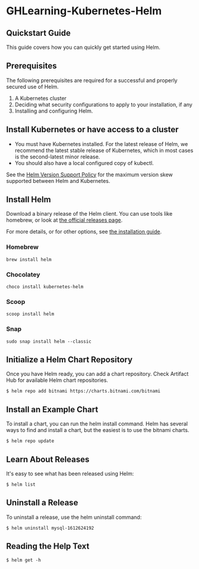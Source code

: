 # GHLearning-Kubernetes-Helm

## Quickstart Guide
This guide covers how you can quickly get started using Helm.

## Prerequisites
The following prerequisites are required for a successful and properly secured use of Helm.

1. A Kubernetes cluster
2. Deciding what security configurations to apply to your installation, if any
3. Installing and configuring Helm.

## Install Kubernetes or have access to a cluster
- You must have Kubernetes installed. For the latest release of Helm, we recommend the latest stable release of Kubernetes, which in most cases is the second-latest minor release.
- You should also have a local configured copy of kubectl.

See the [Helm Version Support Policy](https://helm.sh/docs/topics/version_skew/) for the maximum version skew supported between Helm and Kubernetes.

## Install Helm
Download a binary release of the Helm client. You can use tools like homebrew, or look at [the official releases page](https://github.com/helm/helm/releases).

For more details, or for other options, see [the installation guide](https://helm.sh/docs/intro/install/).
### Homebrew
```
brew install helm
```

### Chocolatey
```
choco install kubernetes-helm
```

### Scoop
```
scoop install helm
```

### Snap
```
sudo snap install helm --classic
```

## Initialize a Helm Chart Repository
Once you have Helm ready, you can add a chart repository. Check Artifact Hub for available Helm chart repositories.
```
$ helm repo add bitnami https://charts.bitnami.com/bitnami
```

## Install an Example Chart
To install a chart, you can run the helm install command. Helm has several ways to find and install a chart, but the easiest is to use the bitnami charts.
```
$ helm repo update  
```

## Learn About Releases
It's easy to see what has been released using Helm:
```
$ helm list
```

## Uninstall a Release
To uninstall a release, use the helm uninstall command:
```
$ helm uninstall mysql-1612624192
```

## Reading the Help Text
```
$ helm get -h
```

